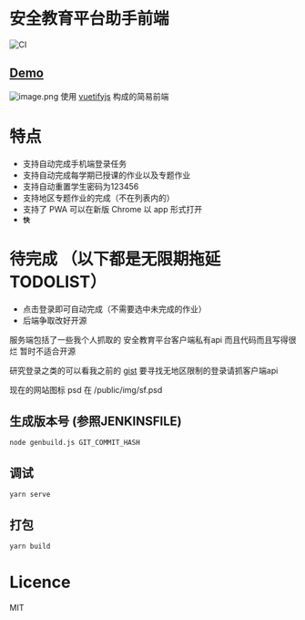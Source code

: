 # 安全教育平台助手前端

![CI](https://github.com/xiao201261/safetree_web/workflows/CI/badge.svg)

## [Demo](https://anquan.huggy.moe)

![image.png](https://i.loli.net/2019/10/03/PUq3LwSX5ABZrHn.png)
使用 [vuetifyjs](https://vuetifyjs.com) 构成的简易前端


# 特点
- 支持自动完成手机端登录任务
- 支持自动完成每学期已授课的作业以及专题作业
- 支持自动重置学生密码为123456
- 支持地区专题作业的完成（不在列表内的）
- 支持了 PWA 可以在新版 Chrome 以 app 形式打开
- **`快`**

# 待完成 （以下都是无限期拖延 TODOLIST）
- 点击登录即可自动完成（不需要选中未完成的作业）
- 后端争取改好开源



服务端包括了一些我个人抓取的 安全教育平台客户端私有api 而且代码而且写得很烂 暂时不适合开源


研究登录之类的可以看我之前的 [gist](https://gist.github.com/xiao201261/e623f93b7bcb93dddcf24cef6f0713ad) 要寻找无地区限制的登录请抓客户端api

现在的网站图标 psd 在 /public/img/sf.psd

## 生成版本号 (参照JENKINSFILE)
    node genbuild.js GIT_COMMIT_HASH

## 调试
    yarn serve

## 打包

    yarn build
    
# Licence
MIT